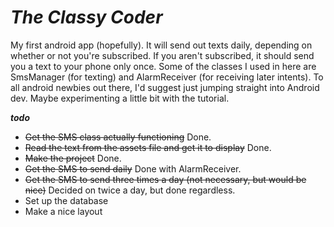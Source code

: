 **_The Classy Coder_**
==============

My first android app (hopefully). It will send out texts daily, depending on whether or not you're subscribed. If you aren't subscribed, it should send you a text to your phone only once. Some of the classes I used in here are SmsManager (for texting) and AlarmReceiver (for receiving later intents). To all android newbies out there, I'd suggest just jumping straight into Android dev. Maybe experimenting a little bit with the tutorial. 

**_todo_**

- ~~Get the SMS class actually functioning~~ Done. 
- ~~Read the text from the assets file and get it to display~~ Done.  
- ~~Make the project~~ Done.
- ~~Get the SMS to send daily~~ Done with AlarmReceiver. 
- ~~Get the SMS to send three times a day (not necessary, but would be nice)~~ Decided on twice a day, but done regardless. 
- Set up the database 
- Make a nice layout
